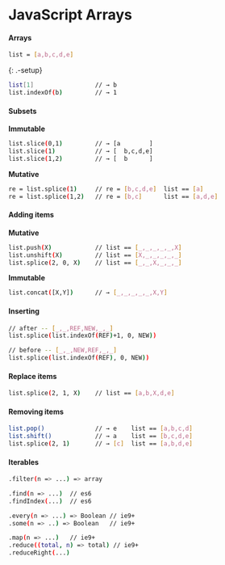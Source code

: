 # JavaScript Arrays

#### Arrays

```bash
list = [a,b,c,d,e]
```

{: .-setup}

```bash
list[1]                 // → b
list.indexOf(b)         // → 1
```

#### Subsets

**Immutable**

```bash
list.slice(0,1)         // → [a        ]
list.slice(1)           // → [  b,c,d,e]
list.slice(1,2)         // → [  b      ]
```

**Mutative**

```bash
re = list.splice(1)     // re = [b,c,d,e]  list == [a]
re = list.splice(1,2)   // re = [b,c]      list == [a,d,e]
```

#### Adding items

**Mutative**

```bash
list.push(X)            // list == [_,_,_,_,_,X]
list.unshift(X)         // list == [X,_,_,_,_,_]
list.splice(2, 0, X)    // list == [_,_,X,_,_,_]
```

**Immutable**

```bash
list.concat([X,Y])      // → [_,_,_,_,_,X,Y]
```

#### Inserting

```bash
// after -- [_,_,REF,NEW,_,_]
list.splice(list.indexOf(REF)+1, 0, NEW))
```

```bash
// before -- [_,_,NEW,REF,_,_]
list.splice(list.indexOf(REF), 0, NEW))
```

#### Replace items

```bash
list.splice(2, 1, X)    // list == [a,b,X,d,e]
```

#### Removing items

```bash
list.pop()              // → e    list == [a,b,c,d]
list.shift()            // → a    list == [b,c,d,e]
list.splice(2, 1)       // → [c]  list == [a,b,d,e]
```

#### Iterables

```bash
.filter(n => ...) => array
```

```bash
.find(n => ...)  // es6
.findIndex(...)  // es6
```

```bash
.every(n => ...) => Boolean // ie9+
.some(n => ..) => Boolean   // ie9+
```

```bash
.map(n => ...)   // ie9+
.reduce((total, n) => total) // ie9+
.reduceRight(...)
```

